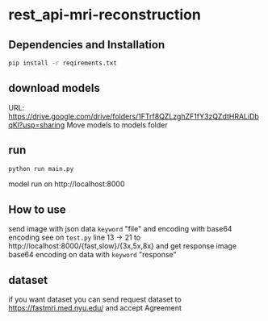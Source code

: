 # rest_api-mri-reconstruction
## Dependencies and Installation
```bash
pip install -r reqirements.txt
```
## download models
URL: https://drive.google.com/drive/folders/1FTrf8QZLzghZF1fY3zQZdtHRALiDbqKl?usp=sharing
Move models to models folder
## run
```bash
python run main.py
```
model run on http://localhost:8000

## How to use

send image with json data `keyword` "file" and encoding with base64 encoding see on `test.py` line 13 -> 21 to http://localhost:8000/{fast,slow}/{3x,5x,8x}
and get response image base64 encoding on data with `keyword` "response"

## dataset
if you want dataset you can send request dataset to https://fastmri.med.nyu.edu/ and accept Agreement
